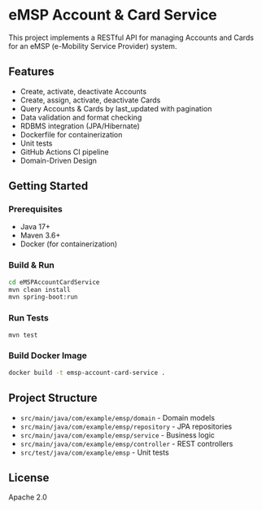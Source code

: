 # eMSP Account & Card Service

This project implements a RESTful API for managing Accounts and Cards for an eMSP (e-Mobility Service Provider) system.

## Features
- Create, activate, deactivate Accounts
- Create, assign, activate, deactivate Cards
- Query Accounts & Cards by last_updated with pagination
- Data validation and format checking
- RDBMS integration (JPA/Hibernate)
- Dockerfile for containerization
- Unit tests
- GitHub Actions CI pipeline
- Domain-Driven Design

## Getting Started

### Prerequisites
- Java 17+
- Maven 3.6+
- Docker (for containerization)

### Build & Run
```bash
cd eMSPAccountCardService
mvn clean install
mvn spring-boot:run
```

### Run Tests
```bash
mvn test
```

### Build Docker Image
```bash
docker build -t emsp-account-card-service .
```

## Project Structure
- `src/main/java/com/example/emsp/domain` - Domain models
- `src/main/java/com/example/emsp/repository` - JPA repositories
- `src/main/java/com/example/emsp/service` - Business logic
- `src/main/java/com/example/emsp/controller` - REST controllers
- `src/test/java/com/example/emsp` - Unit tests

## License
Apache 2.0
